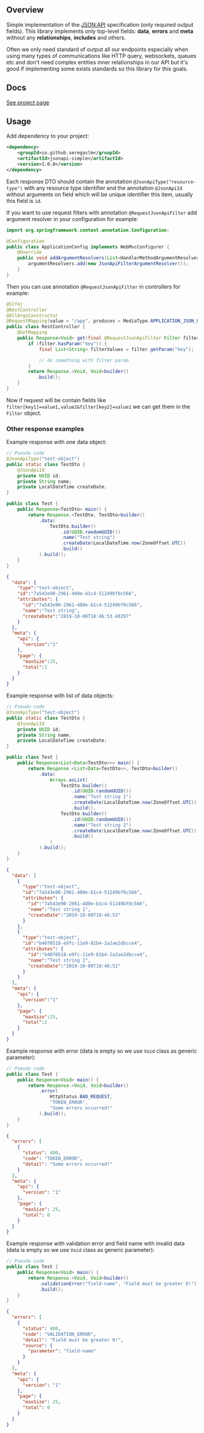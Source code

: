 ## Overview
Simple implementation of the [JSON:API](https://jsonapi.org) specification (only required output fields).
This library implements only top-level fields: **data**, **errors** and **meta** without any **relationships**, **includes**
and others. 

Often we only need standard of output all our endpoints especially when using many types of communications like HTTP query,
websockets, queues etc and don't need complex entities inner relationships in our API but it's good if implementing some
exists standards so this library for this goals.

## Docs
[See project page](https://seregaslm.github.io/jsonapi-simple/)

## Usage
Add dependency to your project:
```xml
<dependency>
    <groupId>io.github.seregaslm</groupId>
    <artifactId>jsonapi-simple</artifactId>
    <version>1.0.0</version>
</dependency>
```

Each response DTO should contain the annotation ```@JsonApiType("resource-type")``` with any resource type identifier and
the annotation ```@JsonApiId``` without arguments on field which will be unique identifier this item, usually this 
field is ```id```.

If you want to use request filters with annotation ```@RequestJsonApiFilter``` add argument resolver in your configuration 
for example:
```java
import org.springframework.context.annotation.Configuration;

@Configuration
public class ApplicationConfig implements WebMvcConfigurer {
    @Override
    public void addArgumentResolvers(List<HandlerMethodArgumentResolver> argumentResolvers) {
        argumentResolvers.add(new JsonApiFilterArgumentResolver());
    }
}
```

Then you can use annotation ```@RequestJsonApiFilter``` in controllers for example:
```java
@Slf4j
@RestController
@AllArgsConstructor
@RequestMapping(value = "/app", produces = MediaType.APPLICATION_JSON_UTF8_VALUE)
public class RestController {
    @GetMapping
    public Response<Void> get(final @RequestJsonApiFilter Filter filter) throws Exception {
        if (filter.hasParam("key")) {
            final List<String> filterValues = filter.getParam("key");

            // do something with filter param
        }
        return Response.<Void, Void>builder()
           .build();
    }
}
```
Now if request will be contain fields like ```filter[key1]=value1,value2&filter[key2]=value1``` we can get them in the
```Filter``` object.

### Other response examples
Example response with one data object:
```java
// Pseudo code
@JsonApiType("test-object")
public static class TestDto {
    @JsonApiId
    private UUID id;
    private String name;
    private LocalDateTime createDate;
}

public class Test {
    public Response<TestDto> main() {
        return Response.<TestDto, TestDto>builder()
            .data(
                TestDto.builder()
                    .id(UUID.randomUUID())
                    .name("Test string")
                    .createDate(LocalDateTime.now(ZoneOffset.UTC))
                    .build()
            ).build();
    }
}
```
```json
{
  "data": {
    "type":"test-object",
    "id":"7a543e90-2961-480e-b1c4-51249bf0c566",
    "attributes": {
      "id":"7a543e90-2961-480e-b1c4-51249bf0c566",
      "name":"Test string",
      "createDate":"2019-10-08T18:46:53.40297"
    }
  },
  "meta": {
    "api": {
      "version":"1"
    },
    "page": {
      "maxSize":25,
      "total":1
    }
  }
}
```

Example response with list of data objects:
```java
// Pseudo code
@JsonApiType("test-object")
public static class TestDto {
    @JsonApiId
    private UUID id;
    private String name;
    private LocalDateTime createDate;
}

public class Test {
    public Response<List<Data<TestDto>>> main() {
        return Response.<List<Data<TestDto>>, TestDto>builder()
            .data(
                Arrays.asList(
                    TestDto.builder()
                        .id(UUID.randomUUID())
                        .name("Test string 1")
                        .createDate(LocalDateTime.now(ZoneOffset.UTC))
                        .build(),
                    TestDto.builder()
                        .id(UUID.randomUUID())
                        .name("Test string 2")
                        .createDate(LocalDateTime.now(ZoneOffset.UTC))
                        .build()
                )
            ).build();
    }
}
```
```json
{
  "data": [ 
    {
      "type":"test-object",
      "id":"7a543e90-2961-480e-b1c4-51249bf0c566",
      "attributes": {
        "id":"7a543e90-2961-480e-b1c4-51249bf0c566",
        "name":"Test string 1",
        "createDate":"2019-10-08T18:46:53"
      }
    },
    {
      "type":"test-object",
      "id":"b4070518-e9fc-11e9-81b4-2a2ae2dbcce4",
      "attributes": {
        "id":"b4070518-e9fc-11e9-81b4-2a2ae2dbcce4",
        "name":"Test string 2",
        "createDate":"2019-10-08T18:46:51"
      }
    }
  ],
  "meta": {
    "api": {
      "version":"1"
    },
    "page": {
      "maxSize":25,
      "total":2
    }
  }
}
```

Example response with error (data is empty so we use ```Void``` class as generic parameter):
```java
// Pseudo code
public class Test {
    public Response<Void> main() {
        return Response.<Void, Void>builder()
            .error(
                HttpStatus.BAD_REQUEST,
                "TOKEN_ERROR",
                "Some errors occurred!"
            ).build();
    }
}
```
```json
{
  "errors": [
    {
      "status": 400,
      "code": "TOKEN_ERROR",
      "detail": "Some errors occurred!"
    }
  ],
  "meta": {
    "api": {
      "version": "1"
    },
    "page": {
      "maxSize": 25,
      "total": 0
    }
  }
}
```

Example response with validation error and field name with invalid data (data is empty so we use ```Void``` 
class as generic parameter):
```java
// Pseudo code
public class Test {
    public Response<Void> main() {
        return Response.<Void, Void>builder()
            .validationError("field-name", "Field must be greater 0!")
            .build();
    }
}
```
```json
{
  "errors": [
    {
      "status": 400,
      "code": "VALIDATION_ERROR",
      "detail": "Field must be greater 0!",
      "source": {
        "parameter": "field-name"
      }
    }
  ],
  "meta": {
    "api": {
      "version": "1"
    },
    "page": {
      "maxSize": 25,
      "total": 0
    }
  }
}
```